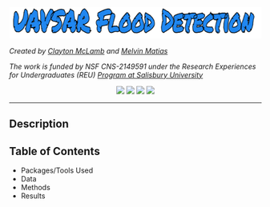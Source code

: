 ![UAVSAR Flood Detection](https://github.com/claytonmclamb/REU-2023-UAVSAR-Flood-Detection/blob/main/Images/title.png?raw=true)

*Created by [Clayton McLamb](https://github.com/claytonmclamb) and [Melvin Matias](https://github.com/melvinmatias)*

*The work is funded by NSF CNS-2149591 under the Research Experiences for Undergraduates (REU) [Program at Salisbury University](http://faculty.salisbury.edu/~ealu/reu/REU.html)*
<div align = "center">
  <p float="left">
    <img src="https://www.ncaa.com/sites/default/files/images/logos/schools/bgl/salisbury.svg" width="200" />
    <img src="https://upload.wikimedia.org/wikipedia/commons/thumb/1/12/NSF.svg/2048px-NSF.svg.png" width="200" /> 
    <img src = "https://www.elon.edu/assets/img/university-communications/downloads/primary-signature/centered/elon-signature-primary-centered-maroon-gold-blk-rgb-300dpi.png" width="200"/>
    <img src = "https://logos-download.com/wp-content/uploads/2019/11/Drew_University_Logo.png" width = "200"/>
  </p>
</div>

<hr>

## Description

## Table of Contents
- Packages/Tools Used
- Data
- Methods
- Results
